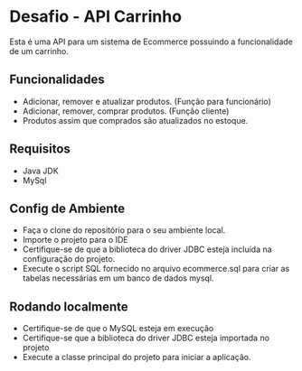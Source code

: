 # Desafio - API Carrinho

Esta é uma API para um sistema de Ecommerce possuindo a funcionalidade de um carrinho.






## Funcionalidades

- Adicionar, remover e atualizar produtos. (Função para funcionário)
- Adicionar, remover, comprar produtos. (Função cliente)
- Produtos assim que comprados são atualizados no estoque.


## Requisitos
- Java JDK
- MySql



    
## Config de Ambiente

- Faça o clone do repositório para o seu ambiente local.
- Importe o projeto para o IDE
- Certifique-se de que a biblioteca do driver JDBC esteja incluída na configuração do projeto.
- Execute o script SQL fornecido no arquivo ecommerce.sql para criar as tabelas necessárias em um banco de dados mysql.



## Rodando localmente

- Certifique-se de que o MySQL esteja em execução
- Certifique-se que a biblioteca do driver JDBC esteja importada no projeto
- Execute a classe principal do projeto para iniciar a aplicação.
